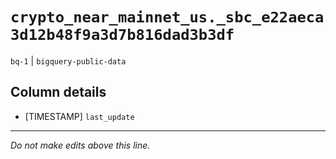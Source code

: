 # `crypto_near_mainnet_us._sbc_e22aeca3d12b48f9a3d7b816dad3b3df`
`bq-1` | `bigquery-public-data`

## Column details
* [TIMESTAMP] `last_update`

-------------------------------------------------------------------------------
*Do not make edits above this line.*
